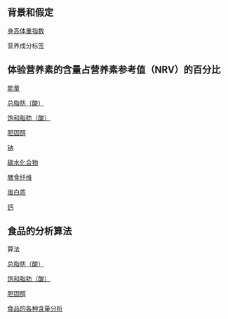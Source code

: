 ## 背景和假定

[身高体重指数](https://jsfiddle.net/quanbinn/fw58yv18/)

营养成分标签

## 体验营养素的含量占营养素参考值（NRV）的百分比

[能量](https://jsfiddle.net/quanbinn/L62m1zvs/)

[总脂肪（酸）](https://jsfiddle.net/quanbinn/wcczf7jL/)

[饱和脂肪（酸）](https://jsfiddle.net/quanbinn/af9ovof8/)

[胆固醇](https://jsfiddle.net/quanbinn/0oruex3k/)

[钠](https://jsfiddle.net/quanbinn/2drkp14n/)

[碳水化合物](https://jsfiddle.net/quanbinn/zuf59jkt/)

[膳食纤维](https://jsfiddle.net/quanbinn/5eepy85p/)

[蛋白质](https://jsfiddle.net/quanbinn/vxpvy0na/)

[钙](https://jsfiddle.net/quanbinn/ops4545s/)

## 食品的分析算法

算法

[总脂肪（酸）](https://jsfiddle.net/quanbinn/efupwz9m/)

[饱和脂肪（酸）](https://jsfiddle.net/quanbinn/zgka7pyq/)

[胆固醇](https://jsfiddle.net/quanbinn/zbs8ey56/)

[食品的各种含量分析](https://jsfiddle.net/quanbinn/f6y5jb8p/)